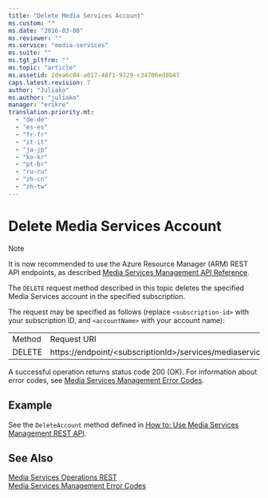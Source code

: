 ```yaml
---
title: "Delete Media Services Account"
ms.custom: ""
ms.date: "2016-03-08"
ms.reviewer: ""
ms.service: "media-services"
ms.suite: ""
ms.tgt_pltfrm: ""
ms.topic: "article"
ms.assetid: 2dea6c04-a017-48f1-9729-c34706ed8b47
caps.latest.revision: 7
author: "Juliako"
ms.author: "juliako"
manager: "erikre"
translation.priority.mt: 
  - "de-de"
  - "es-es"
  - "fr-fr"
  - "it-it"
  - "ja-jp"
  - "ko-kr"
  - "pt-br"
  - "ru-ru"
  - "zh-cn"
  - "zh-tw"
---
```

# Delete Media Services Account
> [!NOTE]
>  It is now recommended to use  the Azure Resource Manager (ARM) REST API endpoints, as described [Media Services Management API Reference](../Topic/Media%20Services%20Management%20API%20Reference.md).  
  
 The `DELETE` request method described in this topic deletes the specified Media Services account in the specified subscription.  
  
 The request may be specified as follows (replace `<subscription-id>` with your subscription ID, and `<accountName>` with your account name):  
  
|||  
|-|-|  
|Method|Request URI|  
|DELETE|https://endpoint/\<subscriptionId>/services/mediaservices/Accounts/\<accountName>|  
  
 A successful operation returns status code 200 (OK). For information about error codes, see [Media Services Management Error Codes](../MediaServicesOperations_RESTAPI/media-services-management-error-codes.md).  
  
## Example  
 See the `DeleteAccount` method defined in [How to: Use Media Services Management REST API](../MediaServicesOperations_RESTAPI/how-to--use-media-services-management-rest-api.md).  
  
## See Also  
 [Media Services Operations REST](../MediaServicesOperations_RESTAPI/media-services-operations-rest.md)   
 [Media Services Management Error Codes](../MediaServicesOperations_RESTAPI/media-services-management-error-codes.md)